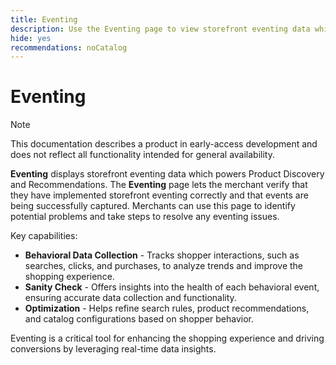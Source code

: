 ```yaml
---
title: Eventing
description: Use the Eventing page to view storefront eventing data which powers Product Discovery and Recommendations.
hide: yes
recommendations: noCatalog
---
```

# Eventing

>[!NOTE]
>
>This documentation describes a product in early-access development and does not reflect all functionality intended for general availability.

**Eventing** displays storefront eventing data which powers Product Discovery and Recommendations. The **Eventing** page lets the merchant verify that they have implemented storefront eventing correctly and that events are being successfully captured. Merchants can use this page to identify potential problems and take steps to resolve any eventing issues.

Key capabilities:

- **Behavioral Data Collection** - Tracks shopper interactions, such as searches, clicks, and purchases, to analyze trends and improve the shopping experience.
- **Sanity Check** - Offers insights into the health of each behavioral event, ensuring accurate data collection and functionality. ​
- **Optimization** - Helps refine search rules, product recommendations, and catalog configurations based on shopper behavior. ​

Eventing is a critical tool for enhancing the shopping experience and driving conversions by leveraging real-time data insights.
